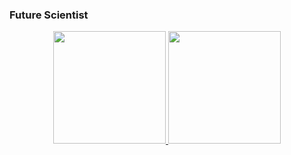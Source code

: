 ### Future Scientist


<div align="center">
  <a href="https://github.com/Kongxu7">
  <img height="180em" src="https://github-readme-stats.vercel.app/api?username=Kongxu7&show_icons=true&theme=dracula&include_all_commits=true&count_private=true"/>
  <img height="180em" src="https://github-readme-stats.vercel.app/api/top-langs/?username=Kongxu7&layout=compact&langs_count=7&theme=dracula"/>
</div>


